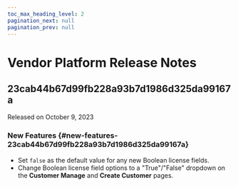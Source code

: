 ```yaml
---
toc_max_heading_level: 2
pagination_next: null
pagination_prev: null
---
```


# Vendor Platform Release Notes

<!--RELEASE_NOTES_PLACEHOLDER-->

## 23cab44b67d99fb228a93b7d1986d325da99167a

Released on October 9, 2023

### New Features {#new-features-23cab44b67d99fb228a93b7d1986d325da99167a}
* Set `false` as the default value for any new Boolean license fields.
* Change Boolean license field options to a "True"/"False" dropdown on the **Customer Manage** and **Create Customer** pages.
